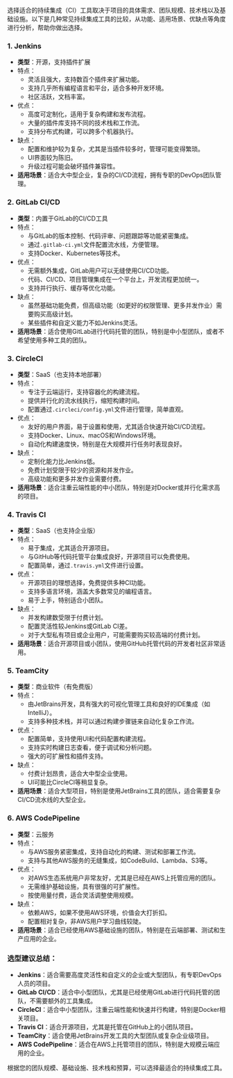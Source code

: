选择适合的持续集成（CI）工具取决于项目的具体需求、团队规模、技术栈以及基础设施。以下是几种常见持续集成工具的比较，从功能、适用场景、优缺点等角度进行分析，帮助你做出选择。

### 1. **Jenkins**

- **类型**：开源，支持插件扩展
- 特点：
  - 灵活且强大，支持数百个插件来扩展功能。
  - 支持几乎所有编程语言和平台，适合多种开发环境。
  - 社区活跃，文档丰富。
- 优点：
  - 高度可定制化，适用于复杂构建和发布流程。
  - 大量的插件库支持不同的技术栈和工作流。
  - 支持分布式构建，可以跨多个机器执行。
- 缺点：
  - 配置和维护较为复杂，尤其是当插件较多时，管理可能变得繁琐。
  - UI界面较为陈旧。
  - 升级过程可能会破坏插件兼容性。
- **适用场景**：适合大中型企业，复杂的CI/CD流程，拥有专职的DevOps团队管理。

### 2. **GitLab CI/CD**

- **类型**：内置于GitLab的CI/CD工具
- 特点：
  - 与GitLab的版本控制、代码评审、问题跟踪等功能紧密集成。
  - 通过`.gitlab-ci.yml`文件配置流水线，方便管理。
  - 支持Docker、Kubernetes等技术。
- 优点：
  - 无需额外集成，GitLab用户可以无缝使用CI/CD功能。
  - 代码、CI/CD、项目管理集成在一个平台上，开发流程更加统一。
  - 支持并行执行、缓存等优化功能。
- 缺点：
  - 虽然基础功能免费，但高级功能（如更好的权限管理、更多并发作业）需要购买高级计划。
  - 某些插件和自定义能力不如Jenkins灵活。
- **适用场景**：适合使用GitLab进行代码托管的团队，特别是中小型团队，或者不希望使用多种工具的团队。

### 3. **CircleCI**

- **类型**：SaaS（也支持本地部署）
- 特点：
  - 专注于云端运行，支持容器化的构建流程。
  - 提供并行化的流水线执行，缩短构建时间。
  - 配置通过`.circleci/config.yml`文件进行管理，简单直观。
- 优点：
  - 友好的用户界面，易于设置和使用，尤其适合快速开始CI/CD流程。
  - 支持Docker、Linux、macOS和Windows环境。
  - 自动化构建速度快，特别是在大规模并行任务时表现良好。
- 缺点：
  - 定制化能力比Jenkins低。
  - 免费计划受限于较少的资源和并发作业。
  - 高级功能和更多并发作业需要付费。
- **适用场景**：适合注重云端性能的中小团队，特别是对Docker或并行化需求高的项目。

### 4. **Travis CI**

- **类型**：SaaS（也支持企业版）
- 特点：
  - 易于集成，尤其适合开源项目。
  - 与GitHub等代码托管平台集成良好，开源项目可以免费使用。
  - 配置简单，通过`.travis.yml`文件进行设置。
- 优点：
  - 开源项目的理想选择，免费提供多种CI功能。
  - 支持多语言环境，涵盖大多数常见的编程语言。
  - 易于上手，特别适合小团队。
- 缺点：
  - 并发构建数受限于付费计划。
  - 配置灵活性较Jenkins或GitLab CI差。
  - 对于大型私有项目或企业用户，可能需要购买较高端的付费计划。
- **适用场景**：适合开源项目或小团队，使用GitHub托管代码的开发者社区非常适用。

### 5. **TeamCity**

- **类型**：商业软件（有免费版）
- 特点：
  - 由JetBrains开发，具有强大的可视化管理工具和良好的IDE集成（如IntelliJ）。
  - 支持多种技术栈，并可以通过构建步骤链来自动化复杂工作流。
- 优点：
  - 配置简单，支持使用UI和代码配置构建流程。
  - 支持实时构建日志查看，便于调试和分析问题。
  - 强大的可扩展性和插件支持。
- 缺点：
  - 付费计划昂贵，适合大中型企业使用。
  - UI可能比CircleCI等稍显复杂。
- **适用场景**：适合大型项目，特别是使用JetBrains工具的团队，适合需要复杂CI/CD流水线的大型企业。

### 6. **AWS CodePipeline**

- **类型**：云服务
- 特点：
  - 与AWS服务紧密集成，支持自动化的构建、测试和部署工作流。
  - 支持与其他AWS服务的无缝集成，如CodeBuild、Lambda、S3等。
- 优点：
  - 对AWS生态系统用户非常友好，尤其是已经在AWS上托管应用的团队。
  - 无需维护基础设施，具有很强的可扩展性。
  - 按使用量付费，适合灵活调整使用规模。
- 缺点：
  - 依赖AWS，如果不使用AWS环境，价值会大打折扣。
  - 配置相对复杂，非AWS用户学习曲线较陡。
- **适用场景**：适合已经使用AWS基础设施的团队，特别是在云端部署、测试和生产应用的企业。

### 选型建议总结：

- **Jenkins**：适合需要高度灵活性和自定义的企业或大型团队，有专职DevOps人员的项目。
- **GitLab CI/CD**：适合中小型团队，尤其是已经使用GitLab进行代码托管的团队，不需要额外的工具集成。
- **CircleCI**：适合中小型团队，注重云端性能和快速并行构建，特别是Docker相关项目。
- **Travis CI**：适合开源项目，尤其是托管在GitHub上的小团队项目。
- **TeamCity**：适合使用JetBrains开发工具的大型团队或复杂企业级项目。
- **AWS CodePipeline**：适合在AWS上托管项目的团队，特别是大规模云端应用的企业。

根据您的团队规模、基础设施、技术栈和预算，可以选择最适合的持续集成工具。

